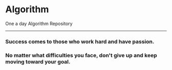 # Algorithm
One a day Algorithm Repository
- - - 
### Success comes to those who work hard and have passion.
### No matter what difficulties you face, don't give up and keep moving toward your goal.
